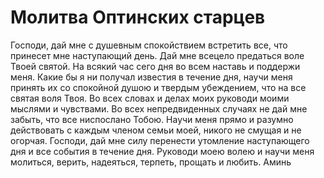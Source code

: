 # Молитва Оптинских старцев

Господи, дай мне с душевным спокойствием встретить все, что принесет мне наступающий день. Дай мне всецело предаться воле Твоей святой. На всякий час сего дня во всем наставь и поддержи меня. Какие бы я ни получал известия в течение дня, научи меня принять их со спокойной душою и твердым убеждением, что на все святая воля Твоя. Во всех словах и делах моих руководи моими мыслями и чувствами. Во всех непредвиденных случаях не дай мне забыть, что все ниспослано Тобою. Научи меня прямо и разумно действовать с каждым членом семьи моей, никого не смущая и не огорчая. Господи, дай мне силу перенести утомление наступающего дня и все события в течение дня. Руководи моею волею и научи меня молиться, верить, надеяться, терпеть, прощать и любить. Аминь